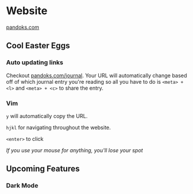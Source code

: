 # Website

[pandoks.com](https://pandoks.com)

## Cool Easter Eggs

### Auto updating links

Checkout [pandoks.com/journal](https://pandoks.com/journal). Your URL will automatically change
based off of which journal entry you're reading so all you have to do is `<meta> + <l>` and
`<meta> + <c>` to share the entry.

### Vim

`y` will automatically copy the URL.

`hjkl` for navigating throughout the website.

`<enter>` to click

_If you use your mouse for anything, you'll lose your spot_

## Upcoming Features

### Dark Mode

